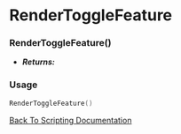 # RenderToggleFeature

### RenderToggleFeature()
- ***Returns:*** 

### Usage

```Lua
RenderToggleFeature()
```


[Back To Scripting Documentation](../README.md)
